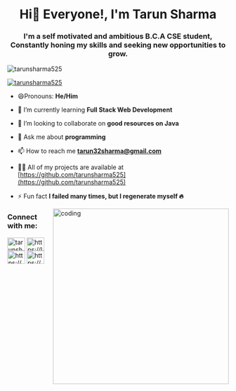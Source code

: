 
<h1 align="center">Hi👋 Everyone!, I'm Tarun Sharma</h1>
<h3 align="center">I'm a self motivated and ambitious B.C.A CSE student, Constantly honing my skills and seeking new opportunities to grow.</h3>

<p align="left"> <img src="https://komarev.com/ghpvc/?username=tarunsharma525&label=Profile%20views&color=0e75b6&style=flat" alt="tarunsharma525" /> </p>

<p align="left"> <a href="https://github.com/ryo-ma/github-profile-trophy"><img src="https://github-profile-trophy.vercel.app/?username=tarunsharma525" alt="tarunsharma525" /></a> </p>

- 😄Pronouns: **He/Him**

- 🌱 I’m currently learning **Full Stack Web Development**

- 👯 I’m looking to collaborate on **good resources on Java**

- 💬 Ask me about **programming**

- 📫 How to reach me **tarun32sharma@gmail.com**

- 👨‍💻 All of my projects are available at [https://github.com/tarunsharma525](https://github.com/tarunsharma525)

- ⚡ Fun fact **I failed many times, but I regenerate myself 🔥**

<img align="right" alt="coding" width="400" src="https://user-images.githubusercontent.com/55389276/140866485-8fb1c876-9a8f-4d6a-98dc-08c4981eaf70.gif">


<h3 align="left">Connect with me:</h3>
<p align="left">
<a href="https://www.linkedin.com/in/tarunsharma525/" target="blank"><img align="center" src="https://raw.githubusercontent.com/rahuldkjain/github-profile-readme-generator/master/src/images/icons/Social/linked-in-alt.svg" alt="tarunsharma525" height="30" width="40" /></a>
<a href="https://leetcode.com/u/Tarun_sharma12/" target="blank"><img align="center" src="https://raw.githubusercontent.com/rahuldkjain/github-profile-readme-generator/master/src/images/icons/Social/leet-code.svg" alt="https://leetcode.com/u/Tarun_sharma12/" height="30" width="40" /></a>
<a href="https://www.geeksforgeeks.org/user/tarunsharma525/" target="blank"><img align="center" src="https://raw.githubusercontent.com/rahuldkjain/github-profile-readme-generator/master/src/images/icons/Social/geeks-for-geeks.svg" alt="https://www.geeksforgeeks.org/user/tarunsharma525/" height="30" width="40" /></a>
<a href="https://www.hackerrank.com/profile/tarunsharma525" target="blank"><img align="center" src="https://raw.githubusercontent.com/rahuldkjain/github-profile-readme-generator/master/src/images/icons/Social/hackerrank.svg" alt="https://www.hackerrank.com/profile/tarunsharma525" height="30" width="40" /></a>
